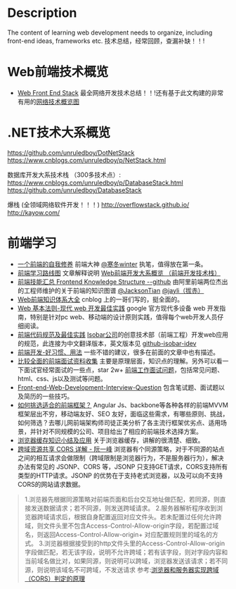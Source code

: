 # Description
The content of learning web development needs to organize, including front-end ideas, frameworks etc.
技术总结，经常回顾，查漏补缺！！!

# Web前端技术概览
- [Web Front End Stack](https://github.com/unruledboy/WebFrontEndStack/blob/master/README.zh-cn.md) 最全网络开发技术总结！！!还有基于此文构建的非常有用的[网络技术概览图](https://rawgit.com/unruledboy/WebFrontEndStack/master/ux/WebFrontEndStack.htm)

# .NET技术大系概览
https://github.com/unruledboy/DotNetStack
https://www.cnblogs.com/unruledboy/p/NetStack.html

数据库开发大系技术栈 （300多技术点）:
https://www.cnblogs.com/unruledboy/p/DatabaseStack.html
https://github.com/unruledboy/DatabaseStack

爆栈 (全领域网络软件开发！！！)
http://overflowstack.github.io/
http://kayow.com/

# 前端学习
- [一个前端的自我修养](http://taobaofed.org/blog/2016/03/23/the-growth-of-front-end/)  前端大神 [@寒冬winter](https://github.com/wintercn) 执笔，值得放在第一条。
- [前端学习路线图](https://github.com/unruledboy/WebFrontEndStack) 文章解释说明 [Web前端开发大系概览 （前端开发技术栈）](http://www.cnblogs.com/unruledboy/p/WebFrontEndStack.html)
- [前端技能汇总 Frontend Knowledge Structure --github](https://github.com/JacksonTian/fks) 由阿里前端两位杰出的工程师维护的关于前端的知识图谱 [@JacksonTian](https://github.com/JacksonTian) [@jayli（拔赤）](https://github.com/jayli/)
- [Web前端知识体系大全](http://www.cnblogs.com/wangfupeng1988/p/4649709.html) cnblog 上的一哥们写的，挺全面的。
- [Web 基本法则-现代 web 开发最佳实践](https://developers.google.com/web/fundamentals/) google 官方现代多设备 web 开发指南，特别是针对pc web、移动端的设计原则实践，值得每个web开发人员仔细阅读。
- [前端代码规范及最佳实践](http://coderlmn.github.io/code-standards/) [Isobar公司](http://www.isobar.com/global/)的创意技术部（前端工程）开发web应用的规范，此连接为中文翻译版本，英文版本见 [github-isobar-idev](https://github.com/isobar-idev/code-standards)
- [前端开发-好习惯、用法](http://coderlmn.github.io/Front-End-Development-Guidelines/) 一些不错的建议，很多在前面的文章中也有描述。
- [比较全面的前端面试资料收集](https://github.com/hawx1993/Front-end-Interview-questions) 主要是原理层面，知识点的理解。另外可以看一下面试官经常面试的一些点，star 2w+ [前端工作面试问题](https://github.com/h5bp/Front-end-Developer-Interview-Questions/tree/master/Translations/Chinese)，包括常见问题、html、css、js以及测试等问题。
- [Front-end-Web-Development-Interview-Question](https://github.com/paddingme/Front-end-Web-Development-Interview-Question) 包含笔试题、面试题以及简历的一些技巧。
- [如何挑选适合的前端框架？](http://www.csdn.net/article/2015-05-11/2824656-fontend-Frameworks) Angular Js、backbone等各种各样的前端MVVM框架层出不穷，移动端友好、SEO 友好，面临这些需求，有哪些原则、挑战，如何筛选？去哪儿网前端架构师司徒正美分析了各主流行框架优劣点、适用场景，并针对不同规模的公司、项目给出了相应的前端技术选择方案。
- [浏览器缓存知识小结及应用](http://www.cnblogs.com/lyzg/p/5125934.html) 关于浏览器缓存，讲解的很清楚、细致。
- [跨域资源共享 CORS 详解 - 阮一峰](http://www.ruanyifeng.com/blog/2016/04/cors.html) 浏览器有个同源策略，对于不同源的站点之间的相互请求会做限制（跨域限制是浏览器行为，不是服务器行为），解决办法有常见的 JSONP、CORS 等，JSONP 只支持GET请求，CORS支持所有类型的HTTP请求。JSONP 的优势在于支持老式浏览器，以及可以向不支持CORS的网站请求数据。
> 1.浏览器先根据同源策略对前端页面和后台交互地址做匹配，若同源，则直接发送数据请求；若不同源，则发送跨域请求。
> 2.服务器解析程序收到浏览器跨域请求后，根据自身配置返回对应文件头。若未配置过任何允许跨域，则文件头里不包含Access-Control-Allow-origin字段，若配置过域名，则返回Access-Control-Allow-origin+ 对应配置规则里的域名的方式。
> 3.浏览器根据接受到的http文件头里的Access-Control-Allow-origin字段做匹配，若无该字段，说明不允许跨域；若有该字段，则对字段内容和当前域名做比对，如果同源，则说明可以跨域，浏览器发送该请求；若不同源，则说明该域名不可跨域，不发送请求 
> 参考:[浏览器和服务器实现跨域（CORS）判定的原理](https://segmentfault.com/a/1190000003710973)



